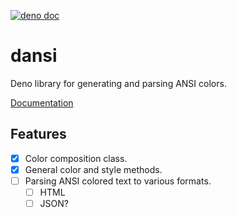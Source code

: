 [![deno doc](https://doc.deno.land/badge.svg)](https://doc.deno.land/https/deno.land/x/dansi/mod.ts)
# dansi
Deno library for generating and parsing ANSI colors.

[Documentation](https://doc.deno.land/https/deno.land/x/dansi/mod.ts)

## Features

- [x] Color composition class.
- [x] General color and style methods.
- [ ] Parsing ANSI colored text to various formats.
  - [ ] HTML
  - [ ] JSON?